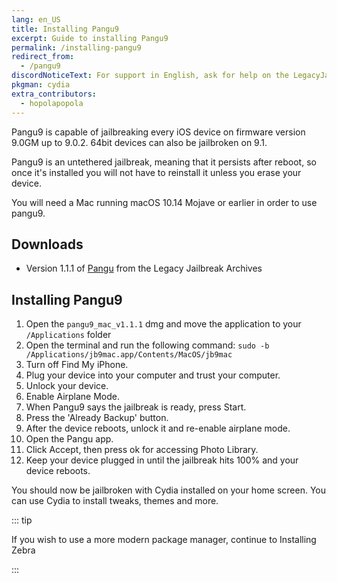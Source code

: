 ```yaml
---
lang: en_US
title: Installing Pangu9
excerpt: Guide to installing Pangu9
permalink: /installing-pangu9
redirect_from:
  - /pangu9
discordNoticeText: For support in English, ask for help on the LegacyJailbreak [Discord Server](http://discord.legacyjailbreak.com/).
pkgman: cydia
extra_contributors:
  - hopolapopola
---
```


Pangu9 is capable of jailbreaking every iOS device on firmware version 9.0GM up to 9.0.2. 64bit devices can also be jailbroken on 9.1.

Pangu9 is an untethered jailbreak, meaning that it persists after reboot, so once it's installed you will not have to reinstall it unless you erase your device.

You will need a Mac running macOS 10.14 Mojave or earlier in order to use pangu9.

## Downloads

- Version 1.1.1 of [Pangu](https://mega.nz/folder/k4FAXCIB#Fk7pxs6ikYzL3YBvAGX5ig/file/w00VVQ7J) from the Legacy Jailbreak Archives

## Installing Pangu9

1. Open the `pangu9_mac_v1.1.1` dmg and move the application to your `/Applications` folder
1. Open the terminal and run the following command: `sudo -b /Applications/jb9mac.app/Contents/MacOS/jb9mac`
1. Turn off Find My iPhone.
1. Plug your device into your computer and trust your computer.
1. Unlock your device.
1. Enable Airplane Mode.
1. When Pangu9 says the jailbreak is ready, press Start.
1. Press the 'Already Backup' button.
1. After the device reboots, unlock it and re-enable airplane mode.
1. Open the Pangu app.
1. Click Accept, then press ok for accessing Photo Library.
1. Keep your device plugged in until the jailbreak hits 100% and your device reboots.


You should now be jailbroken with Cydia installed on your home screen. You can use Cydia to install <router-link to="/faq/#what-are-tweaks">tweaks</router-link>, themes and more.

::: tip

If you wish to use a more modern package manager, continue to <router-link to="/installing-zebra">Installing Zebra</router-link>

:::